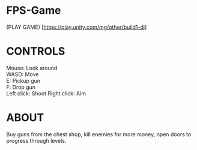 # FPS-Game
(PLAY GAME) [https://play.unity.com/mg/other/build1-di]  

# CONTROLS
Mouse: Look around  
WASD: Move  
E: Pickup gun  
F: Drop gun  
Left click: Shoot
Right click: Aim

# ABOUT
Buy guns from the chest shop, kill enemies for more money, open doors to progress through levels.
